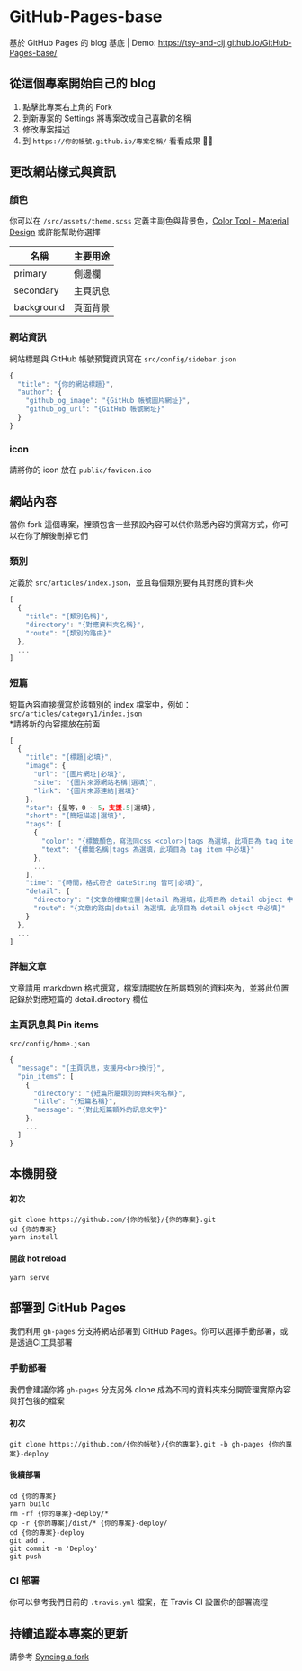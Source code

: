 # GitHub-Pages-base
基於 GitHub Pages 的 blog 基底 | Demo: https://tsy-and-cij.github.io/GitHub-Pages-base/


## 從這個專案開始自己的 blog
1. 點擊此專案右上角的 Fork
2. 到新專案的 Settings 將專案改成自己喜歡的名稱
3. 修改專案描述
4. 到 `https://你的帳號.github.io/專案名稱/` 看看成果 🙌🏻


## 更改網站樣式與資訊

### 顏色
你可以在 `/src/assets/theme.scss` 定義主副色與背景色，[Color Tool - Material Design](https://material.io/tools/color/#!/?view.left=0&view.right=0) 或許能幫助你選擇

| 名稱        | 主要用途 |
|------------|---------|
| primary    | 側邊欄   |  
| secondary  | 主頁訊息 |
| background | 頁面背景 |

### 網站資訊
網站標題與 GitHub 帳號預覽資訊寫在 `src/config/sidebar.json`
```javascript
{
  "title": "{你的網站標題}",
  "author": {
    "github_og_image": "{GitHub 帳號圖片網址}",
    "github_og_url": "{GitHub 帳號網址}"
  }
}
```

### icon
請將你的 icon 放在 `public/favicon.ico`


## 網站內容
當你 fork 這個專案，裡頭包含一些預設內容可以供你熟悉內容的撰寫方式，你可以在你了解後刪掉它們

### 類別
定義於 `src/articles/index.json`，並且每個類別要有其對應的資料夾
```javascript
[
  {
    "title": "{類別名稱}",
    "directory": "{對應資料夾名稱}",
    "route": "{類別的路由}"
  },
  ...
]
```

### 短篇
短篇內容直接撰寫於該類別的 index 檔案中，例如： `src/articles/category1/index.json`  
*請將新的內容擺放在前面
```javascript
[
  {
    "title": "{標題|必填}",
    "image": {
      "url": "{圖片網址|必填}",
      "site": "{圖片來源網站名稱|選填}",
      "link": "{圖片來源連結|選填}"
    },
    "star": {星等，0 ~ 5，支援.5|選填},
    "short": "{簡短描述|選填}",
    "tags": [
      {
        "color": "{標籤顏色，寫法同css <color>|tags 為選填，此項目為 tag item 中必填}",
        "text": "{標籤名稱|tags 為選填，此項目為 tag item 中必填}"
      },
      ...
    ],
    "time": "{時間，格式符合 dateString 皆可|必填}",
    "detail": {
      "directory": "{文章的檔案位置|detail 為選填，此項目為 detail object 中必填}",
      "route": "{文章的路由|detail 為選填，此項目為 detail object 中必填}"
    }
  },
  ...
]
```

### 詳細文章
文章請用 markdown 格式撰寫，檔案請擺放在所屬類別的資料夾內，並將此位置記錄於對應短篇的 detail.directory 欄位

### 主頁訊息與 Pin items
`src/config/home.json`
```javascript
{
  "message": "{主頁訊息，支援用<br>換行}",
  "pin_items": [
    {
      "directory": "{短篇所屬類別的資料夾名稱}",
      "title": "{短篇名稱}",
      "message": "{對此短篇額外的訊息文字}"
    },
    ...
  ]
}
```


## 本機開發

#### 初次
```shell
git clone https://github.com/{你的帳號}/{你的專案}.git
cd {你的專案}
yarn install
```

#### 開啟 hot reload
```shell
yarn serve
```


## 部署到 GitHub Pages
我們利用 `gh-pages` 分支將網站部署到 GitHub Pages。你可以選擇手動部署，或是透過CI工具部署

### 手動部署
我們會建議你將 `gh-pages` 分支另外 clone 成為不同的資料夾來分開管理實際內容與打包後的檔案

#### 初次
```shell
git clone https://github.com/{你的帳號}/{你的專案}.git -b gh-pages {你的專案}-deploy
```

#### 後續部署
```shell
cd {你的專案}
yarn build
rm -rf {你的專案}-deploy/*
cp -r {你的專案}/dist/* {你的專案}-deploy/
cd {你的專案}-deploy
git add .
git commit -m 'Deploy'
git push
```

### CI 部署
你可以參考我們目前的 `.travis.yml` 檔案，在 Travis CI 設置你的部署流程


## 持續追蹤本專案的更新
請參考 [Syncing a fork](https://help.github.com/articles/syncing-a-fork/)

